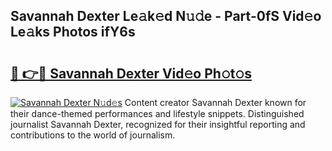 ## Savannah Dexter Le𝚊k𝚎d N𝚞𝚍e - Part-0fS Vid𝚎o Le𝚊ks Photos ifY6s

# <h2><a href="http://fbg4q1.evod.top/?m=Savannah+Dexter">🔗 👉🔴 Savannah Dexter Vid𝚎o Ph𝚘t𝚘s</a></h2>

[![Savannah Dexter N𝚞d𝚎s](https://i.imgur.com/8V9OHl7.gif)](http://fbg4q1.evod.top/?m=Savannah+Dexter)
Content creator Savannah Dexter known for their dance-themed performances and lifestyle snippets. Distinguished journalist Savannah Dexter, recognized for their insightful reporting and contributions to the world of journalism. 

